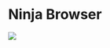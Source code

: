 Ninja Browser
=============

![](https://s3.amazonaws.com/uploads.hipchat.com/16076/426269/7xl4yQ3VVeEXBzl/finalIcon.png)

